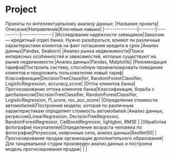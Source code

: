 # Project
Проекты по интеллектуальному анализу данных:
|Название проекта|Описание|Направление|Ключевые навыки|
|----------------|--------|-----------|---------------|
|Исследование надёжности заёмщиков|Заказчик — кредитный отдел банка. Нужно разобраться, влияют ли различные характеристики клиентов на факт погашения кредита в срок.|Анализ данных|Pandas, Seaborn|
|Анализ рынка недвижимости|Поиск интересных особенностей и зависимостей, которые существуют на рынке недвижимости.|Анализ данных|Pandas, Matplotlib|
|Рекомендация тарифов|Построить систему, способную проанализировать поведение клиентов и предложить пользователям новый тариф|Классификация|DecisionTreeClassifier, RandomForestClassifier, LogisticRegression, accuracy_score|
|Отток клиентов банка|Прогнозирование оттока клиентов банка|Классификация, борьба с дисбалансом|DecisionTreeClassifier, RandomForestClassifier, LogisticRegression, f1_score, roc_auc_score|
|Определение стоимости автомобилей|Построение модели, которая по различным характеристикам определяет стоимость автомобилей.|Анализ данных, регрессия|LinearRegression, DecisionTreeRegressor, RandomForestRegressor, CatBoostRegressor, lightgbm, RMSE |
|Обработка фотографий покупателей|Определение возраста человека по фотографии|Регрессия, нейронные сети, анализ данных|ResNet50|
|Прогнозирование продаж организации дополнительного образования|Для танцевальной студии произведен анализ данных и построена модель прогнозирования продаж| | |

